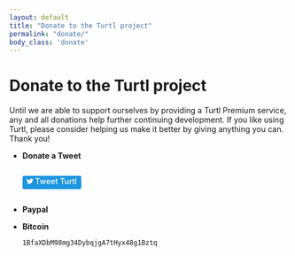 ```yaml
---
layout: default
title: "Donate to the Turtl project"
permalink: "donate/"
body_class: 'donate'
---
```


Donate to the Turtl project
===========================

Until we are able to support ourselves by providing a Turtl Premium service, any
and all donations help further continuing development. If you like
using Turtl, please consider helping us make it better by giving anything you
can. Thank you!

- **Donate a Tweet**
  <style>
    .tw-widget {display:inline-block;overflow:hidden;text-align:left;white-space:nowrap}
    .tw-widget a {display: block; min-height: 24px; text-decoration:none;outline:0;}
    .btn-o,.count-o,.btn,.btn .label,#count {display:inline-block;vertical-align:top;zoom:1}
    .btn-o {max-width:100%}
    .btn {position:relative;height:20px;padding:1px 8px 1px 6px;font-weight:500;color:#fff;cursor:pointer;background-color:#1b95e0;border-radius:3px;box-sizing:border-box}
    .rtl .btn {padding:1px 6px 1px 8px}
    .btn:focus,.btn:hover,.btn:active {background-color:#0c7abf}
    .btn:active {box-shadow:inset 0 3px 5px rgba(0,0,0,0.1)}
    .xl .btn:active {box-shadow:inset 0 3px 7px rgba(0,0,0,0.1)}
    .btn i {position:relative;top:2px;display:inline-block;width:14px;height:14px;background:transparent 0 0 no-repeat;background-image:url("data:image/svg+xml,%3Csvg%20xmlns%3D%22http%3A%2F%2Fwww.w3.org%2F2000%2Fsvg%22%20viewBox%3D%220%200%2072%2072%22%3E%3Cpath%20fill%3D%22none%22%20d%3D%22M0%200h72v72H0z%22%2F%3E%3Cpath%20class%3D%22icon%22%20fill%3D%22%23fff%22%20d%3D%22M68.812%2015.14c-2.348%201.04-4.87%201.744-7.52%202.06%202.704-1.62%204.78-4.186%205.757-7.243-2.53%201.5-5.33%202.592-8.314%203.176C56.35%2010.59%2052.948%209%2049.182%209c-7.23%200-13.092%205.86-13.092%2013.093%200%201.026.118%202.02.338%202.98C25.543%2024.527%2015.9%2019.318%209.44%2011.396c-1.125%201.936-1.77%204.184-1.77%206.58%200%204.543%202.312%208.552%205.824%2010.9-2.146-.07-4.165-.658-5.93-1.64-.002.056-.002.11-.002.163%200%206.345%204.513%2011.638%2010.504%2012.84-1.1.298-2.256.457-3.45.457-.845%200-1.666-.078-2.464-.23%201.667%205.2%206.5%208.985%2012.23%209.09-4.482%203.51-10.13%205.605-16.26%205.605-1.055%200-2.096-.06-3.122-.184%205.794%203.717%2012.676%205.882%2020.067%205.882%2024.083%200%2037.25-19.95%2037.25-37.25%200-.565-.013-1.133-.038-1.693%202.558-1.847%204.778-4.15%206.532-6.774z%22%2F%3E%3C%2Fsvg%3E")}
    .btn .label {margin-left:3px;white-space:nowrap}
    .btn .label b {font-weight:500;white-space:nowrap}
    .rtl .btn .label {margin-right:3px}
    .rtl .btn .label b {display:inline-block;direction:ltr}
    .xl {font-size:13px;line-height:26px}
    .xl .btn {height:28px;padding:1px 10px 1px 9px;border-radius:4px}
    .rtl.xl .btn {padding:1px 9px 1px 10px}
    .xl .btn i {top:4px;width:18px;height:18px}
    .xl .btn .label {margin-left:4px}
    .rtl.xl .btn .label {margin-right:4px}
    .aria {position:absolute;left:-999em}
    .rtl .aria {right:-999em;left:auto}
    .count-o {position:relative;min-width:15px;min-height:18px;text-align:center;background:#fff;border:#8799a6 solid 1px;border-radius:3px;visibility:hidden}
    #count {color:#292f33;white-space:nowrap}
    #count:hover,#count:focus {color:#333;text-decoration:underline}
    .ncount .count-o {display:none}
    .count-ready .count-o {visibility:visible}
    .count-o i,.count-o u {position:absolute;top:50%;left:0;width:0;height:0;margin:-4px 0 0 -4px;line-height:0;border:4px transparent solid;border-left:0;border-right-color:#66757f;zoom:1}
    .count-o u {margin-left:-3px;border-right-color:#fff}
    .rtl .count-o i,.rtl .count-o u {right:0;left:auto;margin:-4px -4px 0 0;border:4px transparent solid;border-right:0;border-left-color:#66757f}
    .rtl .count-o u {margin-right:-3px;border-left-color:#fff}
    .hcount .count-o {margin:0 0 0 5px}
    .hcount.rtl .count-o {margin:0 5px 0 0}
    .hcount #count {padding:0 5px}
    .xl .count-o {font-size:11px;border-radius:4px}
    .xl.hcount .count-o {margin:0 0 0 6px}
    .xl.rtl.hcount .count-o {margin:0 6px 0 0}
    .xl.hcount .count-o i,.xl.hcount .count-o u {margin:-5px 0 0 -5px;border-width:5px 5px 5px 0}
    .xl.hcount .count-o u {margin-left:-4px}
    .xl.rtl.hcount .count-o i,.xl.rtl.hcount .count-o u {margin:-5px -5px 0 0;border-width:5px 0 5px 5px}
    .xl.rtl.hcount .count-o u {margin-right:-4px}
    .xl #count {padding:0 7px}
  </style>
  <p class="tw-widget"><a target="_blank" href="https://twitter.com/intent/tweet?text=Turtl:%20keep%20your%20data%20private!&tw_p=tweetbutton&url=https%3A%2F%2Fturtl.it%2F&via=turtlapp" class="btn" id="b"><i></i><span class="label" id="l">Tweet Turtl</span></a></p>
  <!--
  <a href="https://twitter.com/share" class="twitter-share-button" data-url="https://turtl.it/" data-text="Found a great app for keeping my data private!" data-via="turtlapp" data-size="large" data-dnt="true">Tweet</a>
  <script>!function(d,s,id){var js,fjs=d.getElementsByTagName(s)[0],p=/^http:/.test(d.location)?'http':'https';if(!d.getElementById(id)){js=d.createElement(s);js.id=id;js.src=p+'://platform.twitter.com/widgets.js';fjs.parentNode.insertBefore(js,fjs);}}(document, 'script', 'twitter-wjs');</script>
  -->

- **Paypal**
  
  <script async="async" src="https://www.paypalobjects.com/js/external/paypal-button.min.js?merchant=andrew@turtl.it" data-button="donate" data-name="Turtl donation" data-callback="https://turtl.it/donate/thanks" ></script>

- **Bitcoin**
  
  `1BfaXDbM98mg34DybqjgA7tHyx48g1Bztq`

